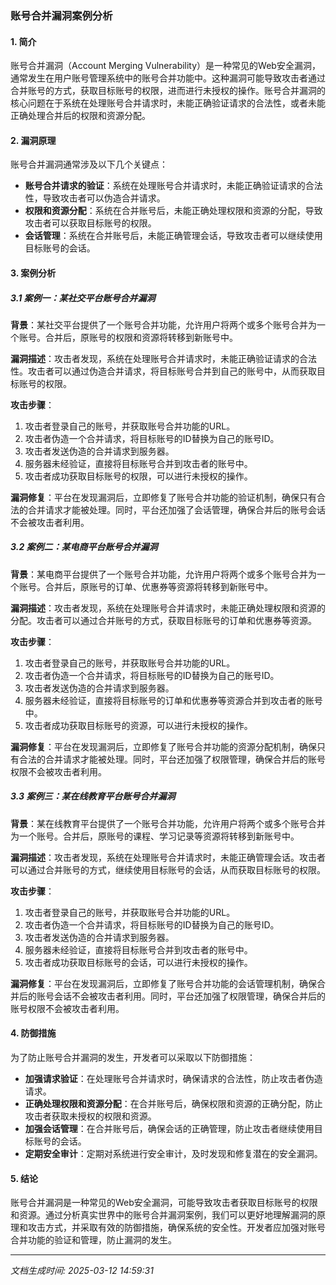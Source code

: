 ### 账号合并漏洞案例分析

#### 1. 简介
账号合并漏洞（Account Merging Vulnerability）是一种常见的Web安全漏洞，通常发生在用户账号管理系统中的账号合并功能中。这种漏洞可能导致攻击者通过合并账号的方式，获取目标账号的权限，进而进行未授权的操作。账号合并漏洞的核心问题在于系统在处理账号合并请求时，未能正确验证请求的合法性，或者未能正确处理合并后的权限和资源分配。

#### 2. 漏洞原理
账号合并漏洞通常涉及以下几个关键点：
- **账号合并请求的验证**：系统在处理账号合并请求时，未能正确验证请求的合法性，导致攻击者可以伪造合并请求。
- **权限和资源分配**：系统在合并账号后，未能正确处理权限和资源的分配，导致攻击者可以获取目标账号的权限。
- **会话管理**：系统在合并账号后，未能正确管理会话，导致攻击者可以继续使用目标账号的会话。

#### 3. 案例分析

##### 3.1 案例一：某社交平台账号合并漏洞
**背景**：某社交平台提供了一个账号合并功能，允许用户将两个或多个账号合并为一个账号。合并后，原账号的权限和资源将转移到新账号中。

**漏洞描述**：攻击者发现，系统在处理账号合并请求时，未能正确验证请求的合法性。攻击者可以通过伪造合并请求，将目标账号合并到自己的账号中，从而获取目标账号的权限。

**攻击步骤**：
1. 攻击者登录自己的账号，并获取账号合并功能的URL。
2. 攻击者伪造一个合并请求，将目标账号的ID替换为自己的账号ID。
3. 攻击者发送伪造的合并请求到服务器。
4. 服务器未经验证，直接将目标账号合并到攻击者的账号中。
5. 攻击者成功获取目标账号的权限，可以进行未授权的操作。

**漏洞修复**：平台在发现漏洞后，立即修复了账号合并功能的验证机制，确保只有合法的合并请求才能被处理。同时，平台还加强了会话管理，确保合并后的账号会话不会被攻击者利用。

##### 3.2 案例二：某电商平台账号合并漏洞
**背景**：某电商平台提供了一个账号合并功能，允许用户将两个或多个账号合并为一个账号。合并后，原账号的订单、优惠券等资源将转移到新账号中。

**漏洞描述**：攻击者发现，系统在处理账号合并请求时，未能正确处理权限和资源的分配。攻击者可以通过合并账号的方式，获取目标账号的订单和优惠券等资源。

**攻击步骤**：
1. 攻击者登录自己的账号，并获取账号合并功能的URL。
2. 攻击者伪造一个合并请求，将目标账号的ID替换为自己的账号ID。
3. 攻击者发送伪造的合并请求到服务器。
4. 服务器未经验证，直接将目标账号的订单和优惠券等资源合并到攻击者的账号中。
5. 攻击者成功获取目标账号的资源，可以进行未授权的操作。

**漏洞修复**：平台在发现漏洞后，立即修复了账号合并功能的资源分配机制，确保只有合法的合并请求才能被处理。同时，平台还加强了权限管理，确保合并后的账号权限不会被攻击者利用。

##### 3.3 案例三：某在线教育平台账号合并漏洞
**背景**：某在线教育平台提供了一个账号合并功能，允许用户将两个或多个账号合并为一个账号。合并后，原账号的课程、学习记录等资源将转移到新账号中。

**漏洞描述**：攻击者发现，系统在处理账号合并请求时，未能正确管理会话。攻击者可以通过合并账号的方式，继续使用目标账号的会话，从而获取目标账号的权限。

**攻击步骤**：
1. 攻击者登录自己的账号，并获取账号合并功能的URL。
2. 攻击者伪造一个合并请求，将目标账号的ID替换为自己的账号ID。
3. 攻击者发送伪造的合并请求到服务器。
4. 服务器未经验证，直接将目标账号合并到攻击者的账号中。
5. 攻击者成功获取目标账号的会话，可以进行未授权的操作。

**漏洞修复**：平台在发现漏洞后，立即修复了账号合并功能的会话管理机制，确保合并后的账号会话不会被攻击者利用。同时，平台还加强了权限管理，确保合并后的账号权限不会被攻击者利用。

#### 4. 防御措施
为了防止账号合并漏洞的发生，开发者可以采取以下防御措施：
- **加强请求验证**：在处理账号合并请求时，确保请求的合法性，防止攻击者伪造请求。
- **正确处理权限和资源分配**：在合并账号后，确保权限和资源的正确分配，防止攻击者获取未授权的权限和资源。
- **加强会话管理**：在合并账号后，确保会话的正确管理，防止攻击者继续使用目标账号的会话。
- **定期安全审计**：定期对系统进行安全审计，及时发现和修复潜在的安全漏洞。

#### 5. 结论
账号合并漏洞是一种常见的Web安全漏洞，可能导致攻击者获取目标账号的权限和资源。通过分析真实世界中的账号合并漏洞案例，我们可以更好地理解漏洞的原理和攻击方式，并采取有效的防御措施，确保系统的安全性。开发者应加强对账号合并功能的验证和管理，防止漏洞的发生。

---

*文档生成时间: 2025-03-12 14:59:31*



















